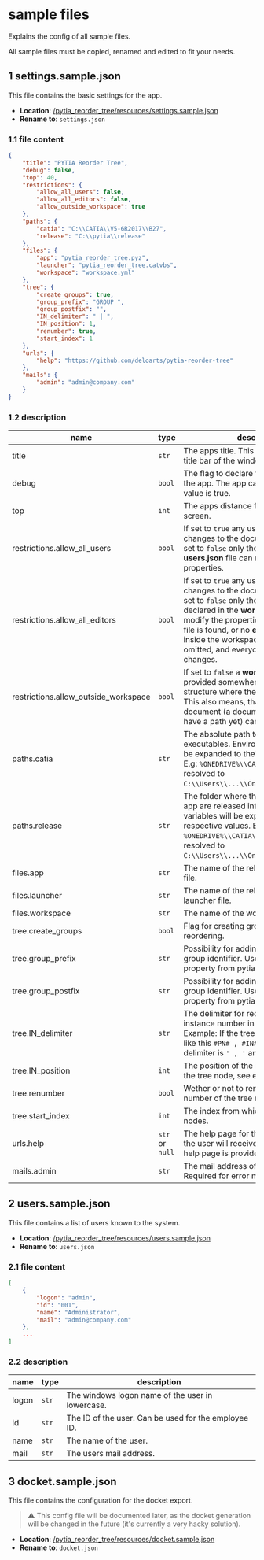 # sample files

Explains the config of all sample files.

All sample files must be copied, renamed and edited to fit your needs.

## 1 settings.sample.json

This file contains the basic settings for the app.

- **Location**: [/pytia_reorder_tree/resources/settings.sample.json](../pytia_reorder_tree/resources/settings.sample.json)
- **Rename to**: `settings.json`

### 1.1 file content

```json
{
    "title": "PYTIA Reorder Tree",
    "debug": false,
    "top": 40,
    "restrictions": {
        "allow_all_users": false,
        "allow_all_editors": false,
        "allow_outside_workspace": true
    },
    "paths": {
        "catia": "C:\\CATIA\\V5-6R2017\\B27",
        "release": "C:\\pytia\\release"
    },
    "files": {
        "app": "pytia_reorder_tree.pyz",
        "launcher": "pytia_reorder_tree.catvbs",
        "workspace": "workspace.yml"
    },
    "tree": {
        "create_groups": true,
        "group_prefix": "GROUP ",
        "group_postfix": "",
        "IN_delimiter": " | ",
        "IN_position": 1,
        "renumber": true,
        "start_index": 1
    },
    "urls": {
        "help": "https://github.com/deloarts/pytia-reorder-tree"
    },
    "mails": {
        "admin": "admin@company.com"
    }
}
```

### 1.2 description

name | type | description
--- | --- | ---
title | `str` | The apps title. This will be visible in the title bar of the window.
debug | `bool` | The flag to declare the debug-state of the app. The app cannot be built if this value is true.
top | `int` | The apps distance from the top of the screen.
restrictions.allow_all_users | `bool` | If set to `true` any user can make changes to the documents properties. If set to `false` only those users from the **users.json** file can modify the properties.
restrictions.allow_all_editors | `bool` | If set to `true` any user can make changes to the documents properties. If set to `false` only those users which are declared in the **workspace** file can modify the properties. If no workspace file is found, or no **editors** list-item is inside the workspace file, then this is omitted, and everyone can make changes.
restrictions.allow_outside_workspace | `bool` | If set to `false` a **workspace** file must be provided somewhere in the folder structure where the document is saved. This also means, that an unsaved document (a document which doesn't have a path yet) cannot be modified.
paths.catia | `str` | The absolute path to the CATIA executables. Environment variables will be expanded to their respective values. E.g: `%ONEDRIVE%\\CATIA\\Apps` will be resolved to `C:\\Users\\...\\OneDrive\\CATIA\\Apps`.
paths.release | `str` | The folder where the launcher and the app are released into. Environment variables will be expanded to their respective values. E.g: `%ONEDRIVE%\\CATIA\\Apps` will be resolved to `C:\\Users\\...\\OneDrive\\CATIA\\Apps`.
files.app | `str` | The name of the released python app file.
files.launcher | `str` | The name of the release catvbs launcher file.
files.workspace | `str` | The name of the workspace file.
tree.create_groups | `bool` | Flag for creating groups during reordering.
tree.group_prefix | `str` | Possibility for adding a prefix to the group identifier. Uses the group property from pytia-property-manager.
tree.group_postfix | `str` | Possibility for adding a postfix to the group identifier. Uses the group property from pytia-property-manager.
tree.IN_delimiter | `str` | The delimiter for recognizing the instance number in the graph tree node. Example: If the tree node string looks like this `#PN# , #IN# , #SO#` then the delimiter is `' , '` and the position is '1'.
tree.IN_position | `int` | The position of the instance number in the tree node, see example above.
tree.renumber | `bool` | Wether or not to renumber the instance number of the tree nodes.
tree.start_index | `int` | The index from which to number all tree nodes.
urls.help | `str` or `null` | The help page for the app. If set to null the user will receive a message, that no help page is provided.
mails.admin | `str` | The mail address of the sys admin. Required for error mails.

## 2 users.sample.json

This file contains a list of users known to the system.

- **Location**: [/pytia_reorder_tree/resources/users.sample.json](../pytia_reorder_tree/resources/users.sample.json)
- **Rename to**: `users.json`

### 2.1 file content

```json
[
    {
        "logon": "admin",
        "id": "001",
        "name": "Administrator",
        "mail": "admin@company.com"
    },
    ...
]
```

### 2.2 description

name | type | description
--- | --- | ---
logon | `str` | The windows logon name of the user in lowercase.
id | `str` | The ID of the user. Can be used for the employee ID.
name | `str` | The name of the user.
mail | `str` | The users mail address.

## 3 docket.sample.json

This file contains the configuration for the docket export.

> ⚠️ This config file will be documented later, as the docket generation will be changed in the future (it's currently a very hacky solution).

- **Location**: [/pytia_reorder_tree/resources/docket.sample.json](../pytia_reorder_tree/resources/users.sample.json)
- **Rename to**: `docket.json`
